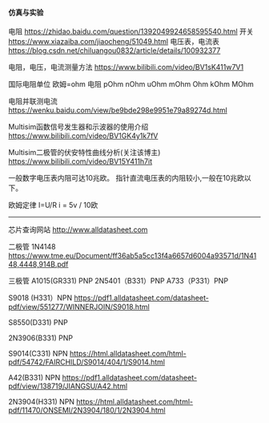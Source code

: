 #### 仿真与实验

电阻
https://zhidao.baidu.com/question/1392049924658595540.html
开关
https://www.xiazaiba.com/jiaocheng/51049.html
电压表，电流表
https://blog.csdn.net/chiluangou0832/article/details/100932377
	
电阻，电压，电流测量方法
https://www.bilibili.com/video/BV1sK411w7V1

国际电阻单位
欧姆=ohm
电阻 pOhm nOhm uOhm mOhm Ohm kOhm MOhm

电阻并联测电流
https://wenku.baidu.com/view/be9bde298e9951e79a89274d.html

Multisim函数信号发生器和示波器的使用介绍
https://www.bilibili.com/video/BV1GK4y1k7fV

Multisim二极管的伏安特性曲线分析(关注该博主)
https://www.bilibili.com/video/BV15Y411h7it

一般数字电压表内阻可达10兆欧。
指针直流电压表的内阻较小,一般在10兆欧以下。

欧姆定律
I=U/R
i = 5v / 10欧

-----------------------------------------------------------------------------

芯片查询网站
http://www.alldatasheet.com

二极管
1N4148
https://www.tme.eu/Document/ff36ab5a5cc13f4a6657d6004a93571d/1N4148,4448,914B.pdf

三极管
A1015(GR331)    PNP
2N5401（B331）PNP
A733（P331）PNP

S9018 (H331）NPN
https://pdf1.alldatasheet.com/datasheet-pdf/view/551277/WINNERJOIN/S9018.html

S8550(D331) PNP

2N3906(B331)  PNP

S9014(C331) NPN
https://html.alldatasheet.com/html-pdf/54742/FAIRCHILD/S9014/404/1/S9014.html

A42(B331) NPN
https://pdf1.alldatasheet.com/datasheet-pdf/view/138719/JIANGSU/A42.html

2N3904(H331) NPN
https://html.alldatasheet.com/html-pdf/11470/ONSEMI/2N3904/180/1/2N3904.html